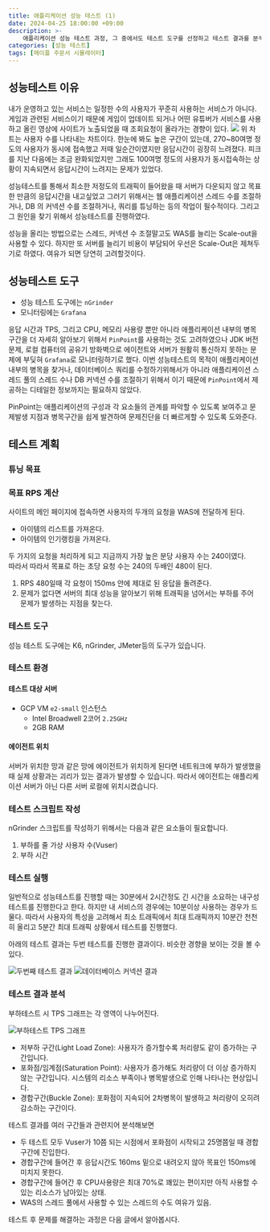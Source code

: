 ```yaml
---
title: 애플리케이션 성능 테스트 (1)
date: 2024-04-25 18:00:00 +09:00
description: >-
    애플리케이션 성능 테스트 과정, 그 중에서도 테스트 도구를 선정하고 테스트 결과를 분석한 내용을 설명합니다.
categories: [성능 테스트]
tags: [메이플 주문서 시뮬레이터]
---
```


## 성능테스트 이유
내가 운영하고 있는 서비스는 일정한 수의 사용자가 꾸준히 사용하는 서비스가 아니다. 게임과 관련된 서비스이기 때문에 게임이 업데이트 되거나 어떤 유튜버가 서비스를 사용하고 올린 영상에 사이트가 노출되었을 때 조회요청이 올라가는 경향이 있다.
![](https://github.com/mynameisjaehoon/mynameisjaehoon.github.io/assets/76734067/34f721cd-2e27-4a88-ab83-5d1658702dd9)
위 차트는 사용자 수를 나타내는 차트이다. 한눈에 봐도 높은 구간이 있는데, 270~80여명 정도의 사용자가 동시에 접속했고 저때 일순간이였지만 응답시간이 굉장히 느려졌다. 피크를 지난 다음에는 조금 완화되었지만 그래도 100여명 정도의 사용자가 동시접속하는 상황이 지속되면서 응답시간이 느려지는 문제가 있었다.

성능테스트를 통해서 최소한 저정도의 트래픽이 들어왔을 때 서버가 다운되지 않고 목표한 만큼의 응답시간을 내고싶었고 그러기 위해서는 웹 애플리케이션 스레드 수를 조절하거나, DB 의 커넥션 수를 조절하거나, 쿼리를 튜닝하는 등의 작업이 필수적이다. 그리고 그 원인을 찾기 위해서 성능테스트를 진행하였다.

성능을 올리는 방법으로는 스레드, 커넥션 수 조절말고도 WAS를 늘리는 Scale-out을 사용할 수 있다. 하지만 또 서버를 늘리기 비용이 부담되어 우선은 Scale-Out은 제쳐두기로 하였다. 여유가 되면 당연히 고려할것이다.

## 성능테스트 도구
- 성능 테스트 도구에는 `nGrinder`
- 모니터링에는 `Grafana`

응답 시간과 TPS, 그리고 CPU, 메모리 사용량 뿐만 아니라 애플리케이션 내부의 병목구간을 더 자세히 알아보기 위해서 `PinPoint`를 사용하는 것도 고려하였으나 JDK 버전 문제, 로컬 컴퓨터의 공유기 방화벽으로 에이전트와 서버가 원활히 통신하지 못하는 문제에 부딪혀 `Grafana`로 모니터링하기로 했다. 이번 성능테스트의 목적이 애플리케이션 내부의 병목을 찾거나, 데이터베이스 쿼리를 수정하기위해서가 아니라 애플리케이션 스레드 풀의 스레드 수나 DB 커넥션 수를 조절하기 위해서 이기 때문에 `PinPoint`에서 제공하는 디테일한 정보까지는 필요하지 않았다.

PinPoint는 애플리케이션의 구성과 각 요소들의 관계를 파악할 수 있도록 보여주고 문제발생 지점과 병목구간을 쉽게 발견하여 문제진단을 더 빠르게할 수 있도록 도와준다.

## 테스트 계획
### 튜닝 목표
### 목표 RPS 계산

사이트의 메인 페이지에 접속하면 사용자의 두개의 요청을 WAS에 전달하게 된다.
- 아이템의 리스트를 가져온다.
- 아이템의 인기랭킹을 가져온다.

두 가지의 요청을 처리하게 되고 지금까지 가장 높은 분당 사용자 수는 240이였다. <br>
따라서 따라서 목표로 하는 초당 요청 수는 240의 두배인 480이 된다. 

1. RPS 480일때 각 요청이 150ms 안에 제대로 된 응답을 돌려준다.
2. 문제가 없다면 서버의 최대 성능을 알아보기 위해 트래픽을 넘어서는 부하를 주어 문제가 발생하는 지점을 찾는다.

### 테스트 도구
성능 테스트 도구에는 K6, nGrinder, JMeter등의 도구가 있습니다. 

### 테스트 환경
#### 테스트 대상 서버
- GCP VM `e2-small` 인스턴스
    - Intel Broadwell 2코어 `2.25GHz`
    - 2GB RAM

#### 에이전트 위치 
서버가 위치한 망과 같은 망에 에이전트가 위치하게 된다면 네트워크에 부하가 발생했을 때 실제 상황과는 괴리가 있는 결과가 발생할 수 있습니다. 
따라서 에이전트는 애플리케이션 서버가 아닌 다른 서버 로컬에 위치시켰습니다.

### 테스트 스크립트 작성
nGrinder 스크립트를 작성하기 위해서는 다음과 같은 요소들이 필요합니다.
1. 부하를 줄 가상 사용자 수(Vuser)
2. 부하 시간

### 테스트 실행
일반적으로 성능테스트를 진행할 때는 30분에서 2시간정도 긴 시간을 소요하는 내구성 테스트를 진행한다고 한다. 하지만 내 서비스의 경우에는 10분이상 사용하는 경우가 드물다.
따라서 사용자의 특성을 고려해서 최소 트래픽에서 최대 트래픽까지 10분간 천천히 올리고 5분간 최대 트래픽 상황에서 테스트를 진행했다.

아래의 테스트 결과는 두번 테스트를 진행한 결과이다. 비슷한 경향을 보이는 것을 볼 수 있다.

![두번째 테스트 결과](https://github.com/mynameisjaehoon/mynameisjaehoon.github.io/assets/76734067/f3f2a457-21ed-47b6-8da9-6ffcf578f5b2)
![데이터베이스 커넥션 결과](https://github.com/mynameisjaehoon/mynameisjaehoon.github.io/assets/76734067/d888195c-1ff0-4e3a-92f0-6ed4e63056e6)

### 테스트 결과 분석

부하테스트 시 TPS 그래프는 각 영역이 나누어진다.

![부하테스트 TPS 그래프](https://github.com/mynameisjaehoon/mynameisjaehoon.github.io/assets/76734067/5586a659-11db-4d6b-8a88-e7d1fc485278)

- 저부하 구간(Light Load Zone): 사용자가 증가할수록 처리량도 같이 증가하는 구간입니다.
- 포화점/임계점(Saturation Point): 사용자가 증가해도 처리량이 더 이상 증가하지 않는 구간입니다. 시스템의 리소스 부족이나 병목발생으로 인해 나타나는 현상입니다.
- 경합구간(Buckle Zone): 포화점이 지속되어 2차병목이 발생하고 처리량이 오히려 감소하는 구간이다.

테스트 결과를 여러 구간들과 관련지어 분석해보면
- 두 테스트 모두 Vuser가 10쯤 되는 시점에서 포화점이 시작되고 25명쯤일 때 경합구간에 진입한다.
- 경합구간에 들어간 후 응답시간도 160ms 밑으로 내려오지 않아 목표인 150ms에 미치지 못한다.
- 경합구간에 들어간 후 CPU사용량은 최대 70%로 꽤있는 편이지만 아직 사용할 수 있는 리소스가 남아있는 상태.
- WAS의 스레드 풀에서 사용할 수 있는 스레드의 수도 여유가 있음.

테스트 후 문제를 해결하는 과정은 다음 글에서 알아봅시다.